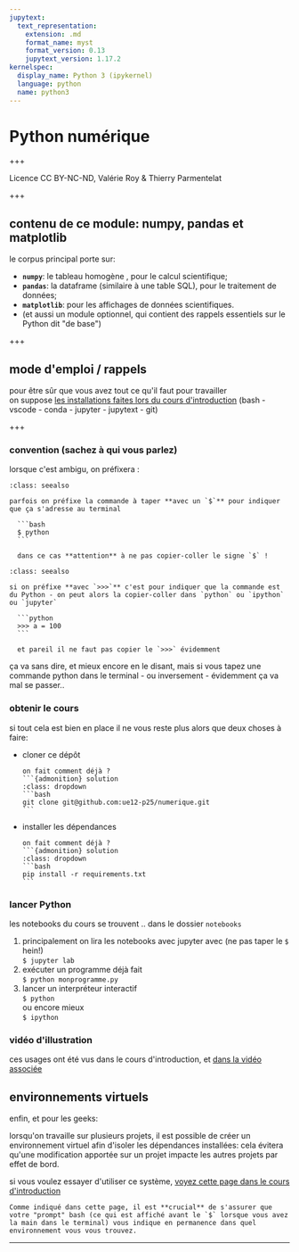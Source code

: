 ```yaml
---
jupytext:
  text_representation:
    extension: .md
    format_name: myst
    format_version: 0.13
    jupytext_version: 1.17.2
kernelspec:
  display_name: Python 3 (ipykernel)
  language: python
  name: python3
---
```


# Python numérique

+++

Licence CC BY-NC-ND, Valérie Roy & Thierry Parmentelat

+++

## contenu de ce module: numpy, pandas et matplotlib

le corpus principal porte sur:

* **`numpy`**: le tableau homogène , pour le calcul scientifique;
* **`pandas`**: la dataframe (similaire à une table SQL), pour le traitement de données;
* **`matplotlib`**: pour les affichages de données scientifiques.
* (et aussi un module optionnel, qui contient des rappels essentiels sur le Python dit "de base")

+++

## mode d'emploi / rappels

pour être sûr que vous avez tout ce qu'il faut pour travailler  
on suppose [les installations faites lors du cours d'introduction](https://ue12-p25.github.io/intro/1-1-installations/) (bash - vscode - conda - jupyter - jupytext - git)

+++

### convention (sachez à qui vous parlez)

lorsque c'est ambigu, on préfixera :

````{admonition} dans le terminal
:class: seealso

parfois on préfixe la commande à taper **avec un `$`** pour indiquer que ça s'adresse au terminal

  ```bash
  $ python
  ```

  dans ce cas **attention** à ne pas copier-coller le signe `$` !
````

````{admonition} dans l'interpréteur python
:class: seealso

si on préfixe **avec `>>>`** c'est pour indiquer que la commande est du Python - on peut alors la copier-coller dans `python` ou `ipython` ou `jupyter` 

  ```python
  >>> a = 100
  ```

  et pareil il ne faut pas copier le `>>>` évidemment

````

ça va sans dire, et mieux encore en le disant, mais si vous tapez une commande python dans le terminal - ou inversement - évidemment ça va mal se passer..


### obtenir le cours

si tout cela est bien en place il ne vous reste plus alors que deux choses à faire:

* cloner ce dépôt
  ````{admonition} exercice
  on fait comment déjà ?
  ```{admonition} solution
  :class: dropdown
  ```bash
  git clone git@github.com:ue12-p25/numerique.git
  ```
  ````

* installer les dépendances
  ````{admonition} exercice
  on fait comment déjà ?
  ```{admonition} solution
  :class: dropdown
  ```bash
  pip install -r requirements.txt
  ```
  ````


### lancer Python

les notebooks du cours se trouvent .. dans le dossier `notebooks`

1. principalement on lira les notebooks avec jupyter avec (ne pas taper le `$` hein!)   
   `$ jupyter lab`
1. exécuter un programme déjà fait  
  `$ python monprogramme.py`
1. lancer un interpréteur interactif  
  `$ python`  
  ou encore mieux  
  `$ ipython`


### vidéo d'illustration

ces usages ont été vus dans le cours d'introduction, et [dans la vidéo associée](https://youtu.be/i_ZcP7iNw-U)


## environnements virtuels

enfin, et pour les geeks:

lorsqu'on travaille sur plusieurs projets, il est possible de créer un environnement virtuel afin d'isoler les dépendances installées: cela évitera qu'une modification apportée sur un projet impacte les autres projets par effet de bord.

si vous voulez essayer d'utiliser ce système, [voyez cette page dans le cours d'introduction](https://ue12-p25.github.io/intro/3-3-virtual-envs/)

````{attention}
Comme indiqué dans cette page, il est **crucial** de s'assurer que votre "prompt" bash (ce qui est affiché avant le `$` lorsque vous avez la main dans le terminal) vous indique en permanence dans quel environnement vous vous trouvez.
````


***
